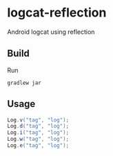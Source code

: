 # logcat-reflection
Android logcat using reflection

## Build
Run

    gradlew jar
    
## Usage

```java
Log.v("tag", "log");
Log.d("tag", "log");
Log.i("tag", "log");
Log.w("tag", "log");
Log.e("tag", "log");
```
